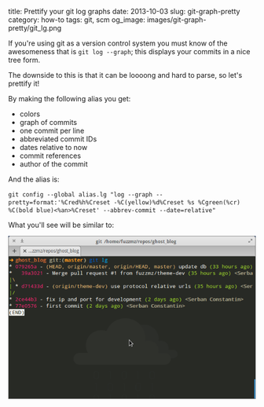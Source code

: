 title: Prettify your git log graphs
date: 2013-10-03
slug: git-graph-pretty
category: how-to
tags: git, scm
og_image: images/git-graph-pretty/git_lg.png

If you're using git as a version control system you must know of the awesomeness that is `git log --graph`; this displays your commits in a nice tree form.

The downside to this is that it can be loooong and hard to parse, so let's prettify it!

By making the following alias you get:

* colors
* graph of commits
* one commit per line
* abbreviated commit IDs
* dates relative to now
* commit references
* author of the commit

And the alias is:

```git
git config --global alias.lg "log --graph --pretty=format:'%Cred%h%Creset -%C(yellow)%d%Creset %s %Cgreen(%cr) %C(bold blue)<%an>%Creset' --abbrev-commit --date=relative"
```

What you'll see will be similar to:

![git pretty graph log](/images/git-graph-pretty/git_lg.png)
